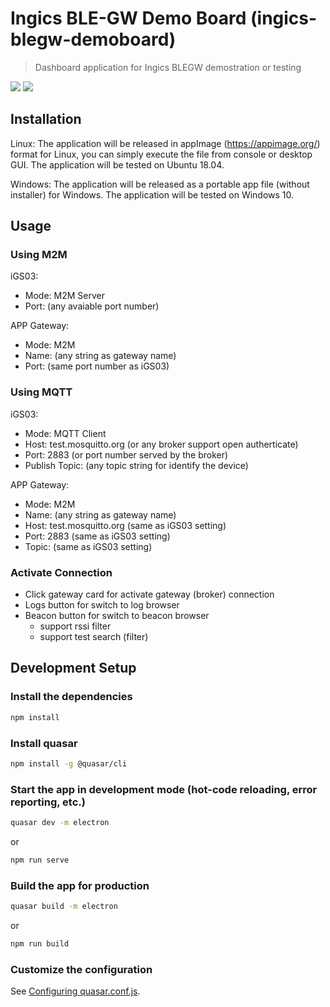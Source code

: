 # Ingics BLE-GW Demo Board (ingics-blegw-demoboard)
> Dashboard application for Ingics BLEGW demostration or testing

![](../assets/screenshot-gwcfg.png)
![](../assets/screenshot-beacons.png)

## Installation

Linux:
The application will be released in appImage (https://appimage.org/) format for Linux, you can simply execute the file from console or desktop GUI. The application will be tested on Ubuntu 18.04.

Windows:
The application will be released as a portable app file (without installer) for Windows. The application will be tested on Windows 10.

## Usage

### Using M2M
iGS03:
- Mode: M2M Server
- Port: (any avaiable port number)

APP Gateway:
- Mode: M2M
- Name: (any string as gateway name)
- Port: (same port number as iGS03)

### Using MQTT
iGS03:
- Mode: MQTT Client
- Host: test.mosquitto.org (or any broker support open autherticate)
- Port: 2883 (or port number served by the broker)
- Publish Topic: (any topic string for identify the device)

APP Gateway:
- Mode: M2M
- Name: (any string as gateway name)
- Host: test.mosquitto.org (same as iGS03 setting)
- Port: 2883 (same as iGS03 setting)
- Topic: (same as iGS03 setting)

### Activate Connection
- Click gateway card for activate gateway (broker) connection
- Logs button for switch to log browser
- Beacon button for switch to beacon browser
    - support rssi filter
    - support test search (filter)

## Development Setup

### Install the dependencies
```bash
npm install
```

### Install quasar
```bash
npm install -g @quasar/cli
```

### Start the app in development mode (hot-code reloading, error reporting, etc.)
```bash
quasar dev -m electron
```
or
```bash
npm run serve
```

### Build the app for production
```bash
quasar build -m electron
```
or 
```bash
npm run build
```

### Customize the configuration
See [Configuring quasar.conf.js](https://quasar.dev/quasar-cli/quasar-conf-js).
